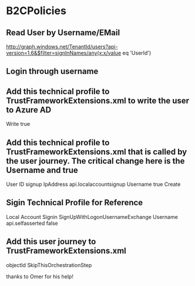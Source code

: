 # B2CPolicies

## Read User by Username/EMail

http://graph.windows.net/TenantId/users?api-version=1.6&$filter=signInNames/any(x:x/value eq 'UserId')

## Login through username

## Add this technical profile to TrustFrameworkExtensions.xml to write the user to Azure AD

<TechnicalProfile Id="AAD-UserWriteUsingLogonName">
    <Metadata>
        <Item Key="Operation">Write</Item>
        <Item Key="RaiseErrorIfClaimsPrincipalAlreadyExists">true</Item>
    </Metadata>
    <InputClaims>
        <InputClaim ClaimTypeReferenceId="signInName" PartnerClaimType="signInNames.userName" Required="true" />
    </InputClaims>
    <PersistedClaims>
        <PersistedClaim ClaimTypeReferenceId="signInName" PartnerClaimType="signInNames.userName" />
        <PersistedClaim ClaimTypeReferenceId="email" PartnerClaimType="strongAuthenticationEmailAddress" />
        <PersistedClaim ClaimTypeReferenceId="newPassword" PartnerClaimType="password" />
        <PersistedClaim ClaimTypeReferenceId="displayName" DefaultValue="SomeDefaultDisplayNameValue" />
    </PersistedClaims>
    <OutputClaims>
        <OutputClaim ClaimTypeReferenceId="objectId" />
        <OutputClaim ClaimTypeReferenceId="newUser" PartnerClaimType="newClaimsPrincipalCreated" />
        <OutputClaim ClaimTypeReferenceId="authenticationSource" DefaultValue="localAccountAuthentication" />
        <OutputClaim ClaimTypeReferenceId="userPrincipalName" />
    </OutputClaims>
    <IncludeTechnicalProfile ReferenceId="AAD-Common" />
    <UseTechnicalProfileForSessionManagement ReferenceId="SM-AAD" />
</TechnicalProfile>

## Add this technical profile to TrustFrameworkExtensions.xml that is called by the user journey. The critical change here is the <Item Key="LocalAccountType">Username</Item> and <Item Key="LocalAccountProfile">true</Item>

<TechnicalProfile Id="LocalAccountSignUpWithLogonName">
    <DisplayName>User ID signup</DisplayName>
    <Protocol Name="Proprietary" Handler="Web.TPEngine.Providers.SelfAssertedAttributeProvider, Web.TPEngine, Version=1.0.0.0, Culture=neutral, PublicKeyToken=null" />
    <Metadata>
        <Item Key="IpAddressClaimReferenceId">IpAddress</Item>
        <Item Key="ContentDefinitionReferenceId">api.localaccountsignup</Item>
        <Item Key="LocalAccountType">Username</Item>
        <Item Key="LocalAccountProfile">true</Item>
        <Item Key="language.button_continue">Create</Item>
    </Metadata>
    <CryptographicKeys>
        <Key Id="issuer_secret" StorageReferenceId="B2C_1A_TokenSigningKeyContainer" />
    </CryptographicKeys>
    <InputClaims>
        <InputClaim ClaimTypeReferenceId="signInName" />
    </InputClaims>
    <OutputClaims>
        <OutputClaim ClaimTypeReferenceId="objectId" Required="true" />
        <OutputClaim ClaimTypeReferenceId="signInName" Required="true" />
        <OutputClaim ClaimTypeReferenceId="newPassword" Required="true" />
        <OutputClaim ClaimTypeReferenceId="reenterPassword" Required="true" />
        <OutputClaim ClaimTypeReferenceId="email" Required="true" />
        <OutputClaim ClaimTypeReferenceId="executed-SelfAsserted-Input" DefaultValue="true" />
        <OutputClaim ClaimTypeReferenceId="newUser" />
        <OutputClaim ClaimTypeReferenceId="authenticationSource" />
        <OutputClaim ClaimTypeReferenceId="userPrincipalName" />
    </OutputClaims>
    <ValidationTechnicalProfiles>
        <ValidationTechnicalProfile ReferenceId="AAD-UserWriteUsingLogonName" />
    </ValidationTechnicalProfiles>
    <UseTechnicalProfileForSessionManagement ReferenceId="SM-AAD" />
</TechnicalProfile>


## Sigin Technical Profile for Reference

<TechnicalProfile Id="SelfAsserted-LocalAccountSignin-Username">
    <DisplayName>Local Account Signin</DisplayName>
    <Protocol Name="Proprietary" Handler="Web.TPEngine.Providers.SelfAssertedAttributeProvider, Web.TPEngine, Version=1.0.0.0, Culture=neutral, PublicKeyToken=null" />
    <Metadata>
        <Item Key="SignUpTarget">SignUpWithLogonUsernameExchange</Item>
        <Item Key="setting.operatingMode">Username</Item>
        <Item Key="ContentDefinitionReferenceId">api.selfasserted</Item>
    </Metadata>
    <IncludeInSso>false</IncludeInSso>
    <InputClaims>
        <InputClaim ClaimTypeReferenceId="signInName" />
    </InputClaims>
    <OutputClaims>
        <OutputClaim ClaimTypeReferenceId="signInName" Required="true" />
        <OutputClaim ClaimTypeReferenceId="password" Required="true" />
        <OutputClaim ClaimTypeReferenceId="objectId" />
        <OutputClaim ClaimTypeReferenceId="authenticationSource" />
    </OutputClaims>
    <ValidationTechnicalProfiles>
        <ValidationTechnicalProfile ReferenceId="login-NonInteractive" />
    </ValidationTechnicalProfiles>
    <UseTechnicalProfileForSessionManagement ReferenceId="SM-AAD" />
</TechnicalProfile>


## Add this user journey to TrustFrameworkExtensions.xml

<UserJourney Id="SignUpOrSignIn">
    <OrchestrationSteps>
        <OrchestrationStep Order="1" Type="CombinedSignInAndSignUp" ContentDefinitionReferenceId="api.signuporsignin">
            <ClaimsProviderSelections>
                <ClaimsProviderSelection ValidationClaimsExchangeId="LocalAccountSigninUsernameExchange" />
            </ClaimsProviderSelections>
            <ClaimsExchanges>
                <ClaimsExchange Id="LocalAccountSigninUsernameExchange" TechnicalProfileReferenceId="SelfAsserted-LocalAccountSignin-Username" />
            </ClaimsExchanges>
        </OrchestrationStep>
        <OrchestrationStep Order="2" Type="ClaimsExchange">
            <Preconditions>
                <Precondition Type="ClaimsExist" ExecuteActionsIf="true">
                    <Value>objectId</Value>
                    <Action>SkipThisOrchestrationStep</Action>
                </Precondition>
            </Preconditions>
            <ClaimsExchanges>
                <ClaimsExchange Id="SignUpWithLogonUsernameExchange" TechnicalProfileReferenceId="LocalAccountSignUpWithLogonName" />
            </ClaimsExchanges>
        </OrchestrationStep>
        <!-- This step reads any user attributes that we may not have received when in the token. -->
        <OrchestrationStep Order="3" Type="ClaimsExchange">
            <ClaimsExchanges>
                <ClaimsExchange Id="AADUserReadWithObjectId" TechnicalProfileReferenceId="AAD-UserReadUsingObjectId" />
            </ClaimsExchanges>
        </OrchestrationStep>
        <OrchestrationStep Order="4" Type="SendClaims" CpimIssuerTechnicalProfileReferenceId="JwtIssuer" />
    </OrchestrationSteps>
    <ClientDefinition ReferenceId="DefaultWeb" />
</UserJourney>


thanks to Omer for his help!


        
        
        
        
